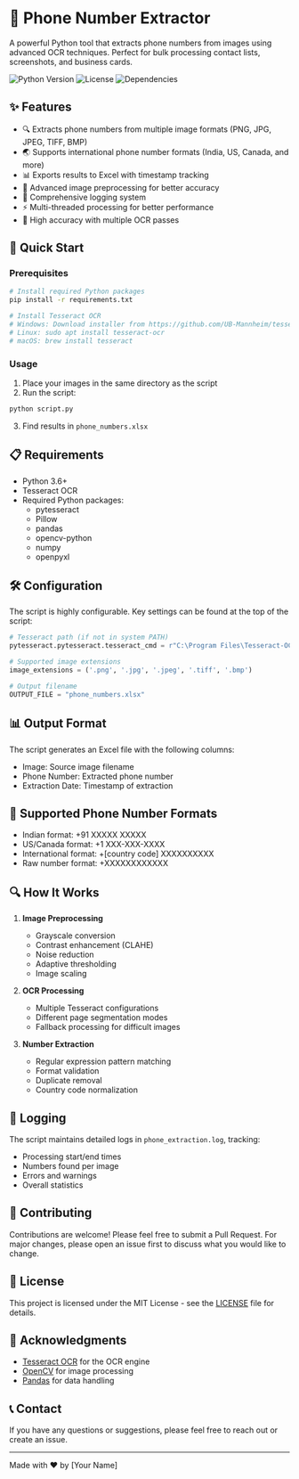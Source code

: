# 📱 Phone Number Extractor

A powerful Python tool that extracts phone numbers from images using advanced OCR techniques. Perfect for bulk processing contact lists, screenshots, and business cards.

![Python Version](https://img.shields.io/badge/python-3.6+-blue.svg)
![License](https://img.shields.io/badge/license-MIT-green.svg)
![Dependencies](https://img.shields.io/badge/dependencies-up%20to%20date-brightgreen.svg)

## ✨ Features

- 🔍 Extracts phone numbers from multiple image formats (PNG, JPG, JPEG, TIFF, BMP)
- 🌏 Supports international phone number formats (India, US, Canada, and more)
- 📊 Exports results to Excel with timestamp tracking
- 🔄 Advanced image preprocessing for better accuracy
- 📝 Comprehensive logging system
- ⚡ Multi-threaded processing for better performance
- 🎯 High accuracy with multiple OCR passes

## 🚀 Quick Start

### Prerequisites

```bash
# Install required Python packages
pip install -r requirements.txt

# Install Tesseract OCR
# Windows: Download installer from https://github.com/UB-Mannheim/tesseract/wiki
# Linux: sudo apt install tesseract-ocr
# macOS: brew install tesseract
```

### Usage

1. Place your images in the same directory as the script
2. Run the script:
```bash
python script.py
```
3. Find results in `phone_numbers.xlsx`

## 📋 Requirements

- Python 3.6+
- Tesseract OCR
- Required Python packages:
  - pytesseract
  - Pillow
  - pandas
  - opencv-python
  - numpy
  - openpyxl

## 🛠️ Configuration

The script is highly configurable. Key settings can be found at the top of the script:

```python
# Tesseract path (if not in system PATH)
pytesseract.pytesseract.tesseract_cmd = r"C:\Program Files\Tesseract-OCR\tesseract.exe"

# Supported image extensions
image_extensions = ('.png', '.jpg', '.jpeg', '.tiff', '.bmp')

# Output filename
OUTPUT_FILE = "phone_numbers.xlsx"
```

## 📊 Output Format

The script generates an Excel file with the following columns:
- Image: Source image filename
- Phone Number: Extracted phone number
- Extraction Date: Timestamp of extraction

## 🎯 Supported Phone Number Formats

- Indian format: +91 XXXXX XXXXX
- US/Canada format: +1 XXX-XXX-XXXX
- International format: +[country code] XXXXXXXXXX
- Raw number format: +XXXXXXXXXXXX

## 🔍 How It Works

1. **Image Preprocessing**
   - Grayscale conversion
   - Contrast enhancement (CLAHE)
   - Noise reduction
   - Adaptive thresholding
   - Image scaling

2. **OCR Processing**
   - Multiple Tesseract configurations
   - Different page segmentation modes
   - Fallback processing for difficult images

3. **Number Extraction**
   - Regular expression pattern matching
   - Format validation
   - Duplicate removal
   - Country code normalization

## 📝 Logging

The script maintains detailed logs in `phone_extraction.log`, tracking:
- Processing start/end times
- Numbers found per image
- Errors and warnings
- Overall statistics

## 🤝 Contributing

Contributions are welcome! Please feel free to submit a Pull Request. For major changes, please open an issue first to discuss what you would like to change.

## 📄 License

This project is licensed under the MIT License - see the [LICENSE](LICENSE) file for details.

## 🙏 Acknowledgments

- [Tesseract OCR](https://github.com/tesseract-ocr/tesseract) for the OCR engine
- [OpenCV](https://opencv.org/) for image processing
- [Pandas](https://pandas.pydata.org/) for data handling

## 📞 Contact

If you have any questions or suggestions, please feel free to reach out or create an issue.

---
Made with ❤️ by [Your Name]